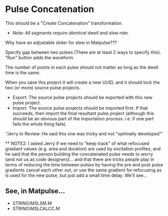 # Pulse Concatenation
This should be a "Create Concatenation" transformation.

* *Note: All segments require identical dwell and slew rate.*

Why have an adjustable slider for slew in Matpulse???

Specify gap between two pulses (There are at least 2 ways to specify this).
"Run" button adds the waveform.

The number of points in each pulse should not matter as long as the dwell time is the same.

When you save this project it will create a new UUID, and it should lock the two (or more) source pulse projects. 

  * Export: The source pulse projects should be exported with this new pulse project.
  * Import: The source pulse projects should be imported first. If that succeeds, then import the final resultant pulse project (although this should be an obvious part of the importation process. i.e. if one part fails the whole thing fails).


''Jerry to Review: He said this one was tricky and not "optimally developed"'

** NOTE2: I asked Jerry if we need to "keep track" of what refocused gradiant values (e.g. area and duration) are used by excitation profiles, and he said that the person building the concatenated pulse needs to worry (and not us as code designers)... and that there are tricks people play in terms of reducing the time between pulses by having the pre and post pulse gradients cancel each other out, or use the same gradient for refocusing as is used for the new pulse, but just add a small time delay. We'll see...

## See, in Matpulse...
  * STRING\MSLSM.M
  * STRING\MSLCALCC.M